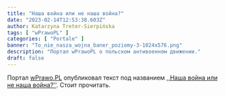 ```yaml
---
title: "Наша война или не наша война?"
date: "2023-02-14T12:53:38.603Z"
author: Katarzyna Treter-Sierpińska
tags: [ "wPrawoPL" ]
categories: [ "Portale" ]
banner: "To_nie_nasza_wojna_baner_poziomy-3-1024x576.png"
description: "Портал wPrawoPL о польском антивоенном движении."
draft: false
---
```


Портал [wPrawo.PL](https://wprawo.pl/ "Портал wPrawo.PL") опубликовал текст под названием [,,Наша война или не наша война?''](https://wprawo.pl/katarzyna-ts-nasza-wojna-czy-nie-nasza/ "Портал wPrawo.PL"). Стоит прочитать.
